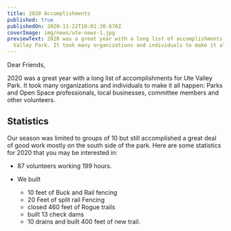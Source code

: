 ```yaml
---
title: 2020 Accomplishments
published: true
publishedOn: 2020-11-22T10:01:30.670Z
coverImage: img/news/ute-news-1.jpg
previewText: 2020 was a great year with a long list of accomplishments for Ute
  Valley Park. It took many organizations and individuals to make it all happen.
---
```


Dear Friends,

2020 was a great year with a long list of accomplishments for Ute Valley Park. It took many organizations and individuals to make it all happen: Parks and Open Space professionals, local businesses, committee members and other volunteers.

## Statistics

Our season was limited to groups of 10 but still accomplished a great deal of good work mostly on the south side of the park. Here are some statistics for 2020 that you may be interested in:

- 87 volunteers working 199 hours.
- We built

  - 10 feet of Buck and Rail fencing
  - 20 Feet of split rail Fencing
  - closed 460 feet of Rogue trails
  - built 13 check dams
  - 10 drains and built 400 feet of new trail.
